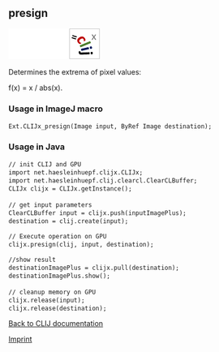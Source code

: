 ## presign
<img src="images/mini_empty_logo.png"/><img src="images/mini_empty_logo.png"/><img src="images/mini_clijx_logo.png"/>

Determines the extrema of pixel values: 

f(x) = x / abs(x).

### Usage in ImageJ macro
```
Ext.CLIJx_presign(Image input, ByRef Image destination);
```


### Usage in Java
```
// init CLIJ and GPU
import net.haesleinhuepf.clijx.CLIJx;
import net.haesleinhuepf.clij.clearcl.ClearCLBuffer;
CLIJx clijx = CLIJx.getInstance();

// get input parameters
ClearCLBuffer input = clijx.push(inputImagePlus);
destination = clij.create(input);
```

```
// Execute operation on GPU
clijx.presign(clij, input, destination);
```

```
//show result
destinationImagePlus = clijx.pull(destination);
destinationImagePlus.show();

// cleanup memory on GPU
clijx.release(input);
clijx.release(destination);
```


[Back to CLIJ documentation](https://clij.github.io/)

[Imprint](https://clij.github.io/imprint)
